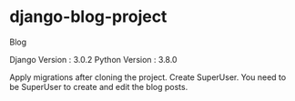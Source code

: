 # django-blog-project
Blog

Django Version : 3.0.2
Python Version : 3.8.0

Apply migrations after cloning the project. Create SuperUser. You need to be SuperUser to create and edit the blog posts.

